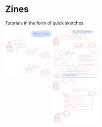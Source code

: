 # Zines
Tutorials in the form of quick sketches   

<p style="display:flex;">
    <img src="https://github.com/b-qt/Zines/blob/main/basics/starting_a_project.jpeg"; 
         height=150px;
         width=150px;
         title="Starting a new project">
    <img src="https://github.com/b-qt/Zines/blob/main/basics/data_modeling.jpeg"; 
         width=150px; 
         object-fit="contain";
         title="data modeling";
         display="inline-block">
</p>
